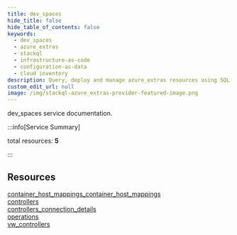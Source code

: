 ```yaml
---
title: dev_spaces
hide_title: false
hide_table_of_contents: false
keywords:
  - dev_spaces
  - azure_extras
  - stackql
  - infrastructure-as-code
  - configuration-as-data
  - cloud inventory
description: Query, deploy and manage azure_extras resources using SQL
custom_edit_url: null
image: /img/stackql-azure_extras-provider-featured-image.png
---
```


dev_spaces service documentation.

:::info[Service Summary]

total resources: __5__  

:::

## Resources
<div class="row">
<div class="providerDocColumn">
<a href="/services/dev_spaces/container_host_mappings_container_host_mappings/">container_host_mappings_container_host_mappings</a><br />
<a href="/services/dev_spaces/controllers/">controllers</a><br />
<a href="/services/dev_spaces/controllers_connection_details/">controllers_connection_details</a>
</div>
<div class="providerDocColumn">
<a href="/services/dev_spaces/operations/">operations</a><br />
<a href="/services/dev_spaces/vw_controllers/">vw_controllers</a>
</div>
</div>